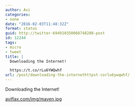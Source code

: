 ```yaml
---
author: Avi
categories:
- none
date: "2016-02-03T11:48:32Z"
format: status
guid: http://twitter-694910350068748288-post
id: 12244
tags:
- micro
- tweet
title: |
  Downloading the Internet!

  https://t.co/rLu6YWQwhf
url: /post/downloading-the-internethttpst-corlu6ywqwhf/
---
```

Downloading the Internet!

[aviflax.com/img/maven.jpg](http://aviflax.com/img/maven.jpg)